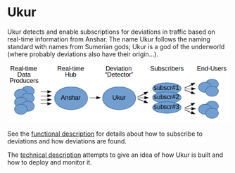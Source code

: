 # Ukur
Ukur detects and enable subscriptions for deviations in traffic based on real-time information from Anshar.
The name Ukur follows the naming standard with names from Sumerian gods; Ukur is a god of the underworld (where 
probably deviations also have their origin...).

![Dataflow and concept](ukur-concept.png)


See the [functional description](functional_description.md) for details about how to subscribe to deviations 
and how deviations are found. 

The [technical description](technical_description.md) attempts to give an idea of how Ukur is built and
how to deploy and monitor it.

